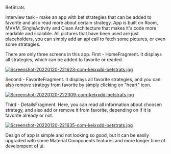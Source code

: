 BetStrats

Interview task - make an app with bet strategies that can be added to favorite and also read more about certain strategy.
App is built on Room, MVVM, SingleActivity and Clean Architecture that makes it's code more readable and scalable. All pictures that have been used are just placeholders, 
you can simply add an api call to fetch some pictures, or even some stratagies.

There are only three screens in this app.
First - HomeFragment. It displays all strategies, which can be added to favorite or readed.  

[![Screenshot-20220120-221623-com-keixxdd-betstrats.jpg](https://i.postimg.cc/vHHHzb0F/Screenshot-20220120-221623-com-keixxdd-betstrats.jpg)](https://postimg.cc/V5p8sQyD)

Second - FavoriteFragment. It displays all favorite strategies, and you can also remove strategy from favorite by simply clicking on "heart" icon.

[![Screenshot-20220120-222309-com-keixxdd-betstrats.jpg](https://i.postimg.cc/MGcYfCC1/Screenshot-20220120-222309-com-keixxdd-betstrats.jpg)](https://postimg.cc/LqpPrb6s)

Third - DetailsFragment. Here, you can read all information about choosen strategy, and also add or remove it from favorite, depending on if it is favorite already or not.

[![Screenshot-20220120-221635-com-keixxdd-betstrats.jpg](https://i.postimg.cc/ZnjYSMKM/Screenshot-20220120-221635-com-keixxdd-betstrats.jpg)](https://postimg.cc/QK9ZgS7Q)

Design of app is simple and not looking so good, but it can be easily upgraded with some Material Components features and more longer time of develompent of ui.

